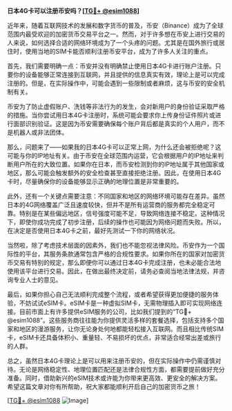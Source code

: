 **日本4G卡可以注册币安吗？[[TG💪+ @esim1088](https://t.me/s/esim1088)]**

近年来，随着互联网技术的发展和数字货币的普及，币安（Binance）成为了全球范围内最受欢迎的加密货币交易平台之一。然而，对于许多想在币安上进行交易的人来说，如何选择合适的网络环境成为了一个头疼的问题。尤其是在国外旅行或居住时，使用当地的SIM卡能否顺利注册币安平台，成为了许多人关注的重点。

首先，我们需要明确一点：币安并没有明确禁止使用日本4G卡进行账户注册。只要你的设备能够正常连接到互联网，并且提供的信息真实有效，理论上是可以完成注册的。但是，在实际操作中，可能会遇到一些限制或者麻烦，这与币安的安全机制有关。

币安为了防止虚假账户、洗钱等非法行为的发生，会对新用户的身份验证采取严格的措施。当你尝试用日本4G卡注册时，系统可能会要求你上传身份证件照片或进行面部识别验证。这是因为币安需要确保每个账户背后都是真实的个人用户，而不是机器人或非法团体。

那么，问题来了——如果我的日本4G卡可以正常上网，为什么还会被拒绝呢？这可能与你的IP地址有关。由于币安在全球范围内运营，它会根据用户的IP地址来判断用户所在的大致位置。如果你在日本，而币安检测到你的IP地址属于其他国家或地区，那么可能会触发额外的安全检查甚至直接拒绝注册。因此，在使用日本4G卡时，尽量确保你的设备能够显示正确的地理位置是非常重要的。

此外，还有一个关键点需要注意：不同国家和地区的网络环境可能存在差异。虽然日本的4G网络覆盖广泛且速度较快，但并不是所有运营商的服务都完全稳定可靠。特别是在某些偏远地区，信号强度可能不足，导致网络连接不稳定。这种情况下，即使你成功完成了初步注册，后续的操作也可能因为网络问题而失败。所以，在决定是否使用日本4G卡之前，最好先测试一下你的网络状况。

当然啦，除了考虑技术层面的因素外，我们也不能忽视法律风险。币安作为一个国际性的平台，其服务条款通常包含严格的合规性要求。如果你所在的国家对加密货币交易有特别的规定，那么即便你可以通过日本4G卡完成注册，也未必能合法地使用该平台进行交易。因此，在做出最终决定前，请务必查阅当地法律法规，并咨询专业人士的意见。

最后，如果你担心自己无法顺利完成整个流程，或者希望获得更加便捷的服务体验，不妨试试eSIM卡。eSIM卡是一种虚拟SIM卡，无需物理插入即可实现网络连接。目前市面上有许多提供eSIM服务的公司，比如我们提到的“TG💪+ @esim1088”。这些服务商往往能为你提供灵活多样的套餐选择，包括支持多个国家和地区的漫游服务，让你无论身处何地都能轻松接入互联网。而且相比传统SIM卡，eSIM卡还具备体积小、重量轻、不易损坏的优点，非常适合经常出差或旅行的人群。

总之，虽然日本4G卡理论上是可以用来注册币安的，但在实际操作中仍需谨慎对待。无论是网络稳定性、地理位置匹配还是法律合规性方面，都需要提前做好充分准备。同时，借助新兴的eSIM技术或许能为你带来更高效、更安全的解决方案。希望这篇文章对你有所帮助，祝大家都能顺利开启自己的加密货币之旅！

[[TG💪+ @esim1088](https://t.me/s/esim1088) ![Image](https://i.postimg.cc/4NQfJmqS/Snipaste-2025-05-13-00-14-12.png)]